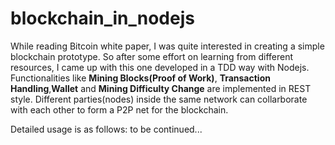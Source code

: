 # blockchain_in_nodejs
While reading Bitcoin white paper, I was quite interested in creating a simple blockchain prototype. So after some effort on learning from different resources, I came up with this one developed in a TDD way with Nodejs. 
Functionalities like **Mining Blocks(Proof of Work)**, **Transaction Handling**,**Wallet** and **Mining Difficulty Change** are implemented in REST style. Different parties(nodes) inside the same network can collarborate with each other to form a P2P net for the blockchain.

Detailed usage is as follows:
    to be continued...